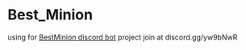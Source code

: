 # Best_Minion
using for [BestMinion discord bot](https://hypixel.net/threads/discord-bot-bestminion-calculate-best-minion.3323880/#post-23764034) project 
join at discord.gg/yw9bNwR
